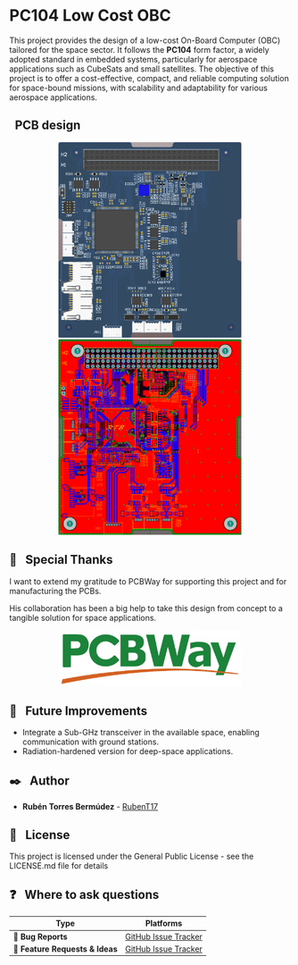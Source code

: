 # PC104 Low Cost OBC
This project provides the design of a low-cost On-Board Computer (OBC) tailored for the space sector. It follows the **PC104** form factor, a widely adopted standard in embedded systems, particularly for aerospace applications such as CubeSats and small satellites. The objective of this project is to offer a cost-effective, compact, and reliable computing solution for space-bound missions, with scalability and adaptability for various aerospace applications.


##  &nbsp; PCB design
<div align="center">
<img src="./resources/PC104_M7_4L.png" height="350"/>
<img src="./resources/PC104_M7_4L_Copper.png" height="350"/>
</div>
<div align="rigth">
</div>


## 💖 &nbsp; Special Thanks
I want to extend my gratitude to PCBWay for supporting this project and for manufacturing the PCBs.

His collaboration has been a big help to take this design from concept to a tangible solution for space applications.
<div align="center">
<img src="./resources/PCBWay_logo.png" height="100"/>
</div>
<div align="rigth">
</div>


## 🔧 &nbsp; Future Improvements
- Integrate a Sub-GHz transceiver in the available space, enabling communication with ground stations.
- Radiation-hardened version for deep-space applications.

## ✒️ &nbsp; Author 
* **Rubén Torres Bermúdez** - [RubenT17](https://github.com/RubenT17)

## 📄 &nbsp; License
This project is licensed under the General Public License - see the LICENSE.md file for details

## ❓ &nbsp; Where to ask questions 

| Type                            | Platforms                               |
| ------------------------------- | --------------------------------------- |
| 🚨 **Bug Reports**              | [GitHub Issue Tracker](https://github.com/RubenT17/PC104-M7/issues)                 |
| 🎁 **Feature Requests & Ideas** | [GitHub Issue Tracker](https://github.com/RubenT17/PC104-M7/issues)                 |

